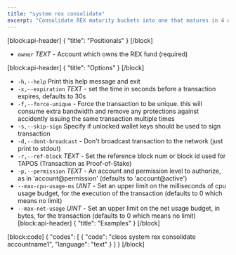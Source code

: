 ```yaml
---
title: "system rex consolidate"
excerpt: "Consolidate REX maturity buckets into one that matures in 4 days"
---
```

[block:api-header]
{
  "title": "Positionals"
}
[/block]
- `owner` _TEXT_ - Account which owns the REX fund (required)

[block:api-header]
{
  "title": "Options"
}
[/block]
- `-h,--help` Print this help message and exit
- `-x,--expiration` _TEXT_ - set the time in seconds before a transaction expires, defaults to 30s
- `-f,--force-unique` - Force the transaction to be unique. this will consume extra bandwidth and remove any protections against accidently issuing the same transaction multiple times
- `-s,--skip-sign` Specify if unlocked wallet keys should be used to sign transaction
- `-d,--dont-broadcast` - Don't broadcast transaction to the network (just print to stdout)
- `-r,--ref-block` _TEXT_ - Set the reference block num or block id used for TAPOS (Transaction as Proof-of-Stake)
- `-p,--permission`  _TEXT_ - An account and permission level to authorize, as in 'account@permission' (defaults to 'account@active')
- `--max-cpu-usage-ms` _UINT_ - Set an upper limit on the milliseconds of cpu usage budget, for the execution of the transaction (defaults to 0 which means no limit)
- `--max-net-usage` _UINT_ - Set an upper limit on the net usage budget, in bytes, for the transaction (defaults to 0 which means no limit)
[block:api-header]
{
  "title": "Examples"
}
[/block]

[block:code]
{
  "codes": [
    {
      "code": "cleos system rex consolidate accountname1",
      "language": "text"
    }
  ]
}
[/block]